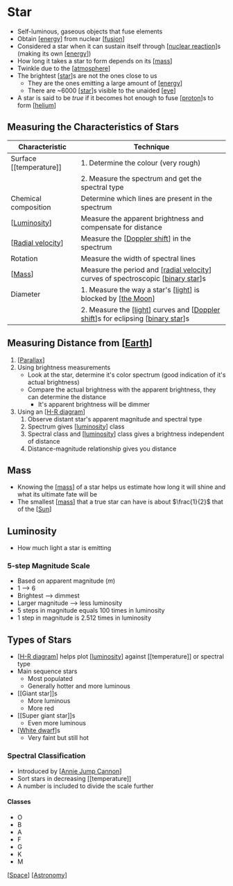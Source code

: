 # Star

- Self-luminous, gaseous objects that fuse elements
- Obtain [[energy]] from nuclear [[fusion]]
- Considered a star when it can sustain itself through  [[nuclear reaction]]s (making its own [[energy]])
- How long it takes a star to form depends on its [[mass]]
- Twinkle due to the [[atmosphere]]
- The brightest [[star]]s are not the ones close to us
  - They are the ones emitting a large amount of [[energy]]
  - There are ~6000 [[star]]s visible to the unaided [[eye]]
- A star is said to be *true* if it becomes hot enough to fuse [[proton]]s to form [[helium]]

## Measuring the Characteristics of Stars

| Characteristic          | Technique                                                                             |
| ----------------------- | ------------------------------------------------------------------------------------- |
| Surface [[temperature]] | 1. Determine the colour (very rough)                                                  |
|                         | 2. Measure the spectrum and get the spectral type                                     |
| Chemical composition    | Determine which lines are present in the spectrum                                     |
| [[Luminosity]]          | Measure the apparent brightness and compensate for distance                           |
| [[Radial velocity]]     | Measure the [[Doppler shift]] in the spectrum                                         |
| Rotation                | Measure the width of spectral lines                                                   |
| [[Mass]]                | Measure the period and [[radial velocity]] curves of spectroscopic [[binary star]]s   |
| Diameter                | 1. Measure the way a star's [[light]] is blocked by [[the Moon]]                      |
|                         | 2. Measure the [[light]] curves and [[Doppler shift]]s for eclipsing [[binary star]]s |

## Measuring Distance from [[Earth]]

1. [[Parallax]]
2. Using brightness measurements
   - Look at the star, determine it's color spectrum (good indication of it's actual brightness)
   - Compare the actual brightness with the apparent brightness, they can determine the distance
     - It's apparent brightness will be dimmer
3. Using an [[H-R diagram]]
   1. Observe distant star's apparent magnitude and spectral type
   2. Spectrum gives [[luminosity]] class
   3. Spectral class and [[luminosity]] class gives a brightness independent of distance
   4. Distance-magnitude relationship gives you distance

## Mass

- Knowing the [[mass]] of a star helps us estimate how long it will shine and what its ultimate fate will be
- The smallest [[mass]] that a true star can have is about $\frac{1}{2}$ that of the [[Sun]]

## Luminosity

- How much light a star is emitting

### 5-step Magnitude Scale

- Based on apparent magnitude ($m$)
- 1 --> 6
- Brightest --> dimmest
- Larger magnitude --> less luminosity
- 5 steps in magnitude equals 100 times in luminosity
- 1 step in magnitude is 2.512 times in luminosity

## Types of Stars

- [[H-R diagram]] helps plot [[luminosity]] against [[temperature]] or spectral type
- Main sequence stars
  - Most populated
  - Generally hotter and more luminous
- [[Giant star]]s
  - More luminous
  - More red
- [[Super giant star]]s
  - Even more luminous
- [[White dwarf]]s
  - Very faint but still hot

### Spectral Classification

- Introduced by [[Annie Jump Cannon]]
- Sort stars in decreasing [[temperature]]
- A number is included to divide the scale further

#### Classes

- O
- B
- A
- F
- G
- K
- M

[[Space]] [[Astronomy]]

[//begin]: # "Autogenerated link references for markdown compatibility"
[energy]: energy "Energy"
[fusion]: fusion "Fusion"
[nuclear reaction]: nuclear-reaction "Nuclear Reaction"
[mass]: mass "Mass"
[atmosphere]: atmosphere "Atmosphere"
[star]: star "Star"
[eye]: eye "Eye"
[proton]: proton "Proton"
[helium]: helium "Helium"
[Luminosity]: luminosity "Luminosity"
[Radial velocity]: radial-velocity "Radial Velocity"
[Doppler shift]: doppler-shift "Doppler Shift"
[radial velocity]: radial-velocity "Radial Velocity"
[binary star]: binary-star "Binary Star"
[light]: light "Light"
[the Moon]: the-moon "The Moon"
[Earth]: earth "Earth 🜨"
[Parallax]: parallax "Parallax"
[H-R diagram]: h-r-diagram "H-R Diagram"
[luminosity]: luminosity "Luminosity"
[Sun]: sun "Sun"
[White dwarf]: white-dwarf "White Dwarf"
[Annie Jump Cannon]: annie-jump-cannon "Annie Jump Cannon"
[Space]: space "Space"
[Astronomy]: astronomy "Astronomy"
[//end]: # "Autogenerated link references"
